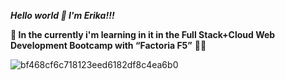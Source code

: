 ***Hello world :wave: I'm Erika!!!***


**🌱 In the currently i'm learning in it in the Full Stack+Cloud Web Development Bootcamp with “Factoria F5”** :lotus_position_woman:

![bf468cf6c718123eed6182df8c4ea6b0](https://github.com/erigt/erigt/assets/146768635/4c2316e5-7559-4996-b002-d488b7a6f5f4)






